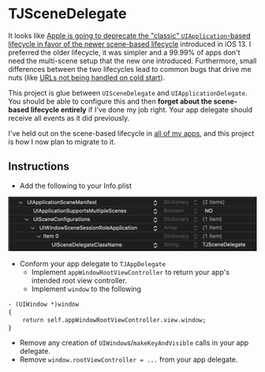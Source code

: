 # TJSceneDelegate

It looks like [Apple is going to deprecate the "classic" `UIApplication`-based lifecycle in favor of the newer scene-based lifecycle](https://mastodon.social/@stroughtonsmith/114462715754807267) introduced in iOS 13. I preferred the older lifecycle, it was simpler and a 99.99% of apps don't need the multi-scene setup that the new one introduced. Furthermore, small differences between the two lifecycles lead to common bugs that drive me nuts (like [URLs not being handled on cold start](https://mastodon.social/@timonus/114433444611806352)).

This project is glue between `UISceneDelegate` and `UIApplicationDelegate`. You should be able to configure this and then **forget about the scene-based lifecycle entirely** if I've done my job right. Your app delegate should receive all events as it did previously.

I've held out on the scene-based lifecycle in [all of my apps](https://apps.apple.com/developer/tijo-inc/id332516208), and this project is how I now plan to migrate to it.

## Instructions

- Add the following to your Info.plist

![](infoplist.png)

- Conform your app delegate to `TJAppDelegate`
	- Implement `appWindowRootViewController` to return your app's intended root view controller.
	- Implement `window` to the following

```objc
- (UIWindow *)window
{
    return self.appWindowRootViewController.view.window;
}
```

- Remove any creation of `UIWindow`s/`makeKeyAndVisible` calls in your app delegate.
- Remove `window.rootViewController = ...` from your app delegate.